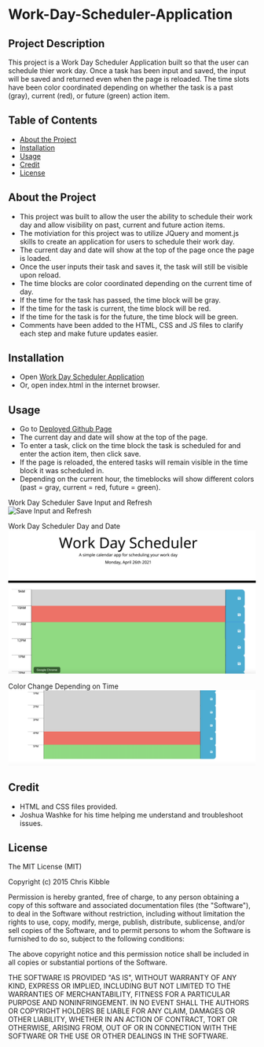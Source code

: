 # Work-Day-Scheduler-Application

## Project Description

This project is a Work Day Scheduler Application built so that the user can schedule thier work day.  Once a task has been input and saved, the input will be saved and returned even when the page is reloaded.  The time slots have been color coordinated depending on whether the task is a past (gray), current (red), or future (green) action item.  

## Table of Contents 

- [About the Project](#about-the-project)
- [Installation](#installation)
- [Usage](#usage)
- [Credit](#credit)
- [License](#license)

## About the Project

- This project was built to allow the user the ability to schedule their work day and allow visibility on past, current and future action items.
- The motiviation for this project was to utilize JQuery and moment.js skills to create an application for users to schedule their work day.
- The current day and date will show at the top of the page once the page is loaded.
- Once the user inputs their task and saves it, the task will still be visible upon reload.
- The time blocks are color coordinated depending on the current time of day.  
- If the time for the task has passed, the time block will be gray.
- If the time for the task is current, the time block will be red.
- If the time for the task is for the future, the time block will be green.
- Comments have been added to the HTML, CSS and JS files to clarify each step and make future updates easier.

## Installation

- Open [Work Day Scheduler Application](https://twashke.github.io/Work-Day-Scheduler-Application/) 
- Or, open index.html in the internet browser.

## Usage

- Go to [Deployed Github Page](https://twashke.github.io/Work-Day-Scheduler-Application/)
- The current day and date will show at the top of the page.
- To enter a task, click on the time block the task is scheduled for and enter the action item, then click save.
- If the page is reloaded, the entered tasks will remain visible in the time block it was scheduled in.
- Depending on the current hour, the timeblocks will show different colors (past = gray, current = red, future = green).

Work Day Scheduler Save Input and Refresh \
![Save Input and Refresh](Assets/images/work-day-scheduler.gif) 

Work Day Scheduler Day and Date \
![Work Day and Date](Assets/images/work-day-date.png) 

Color Change Depending on Time \
![Color Change by Time](Assets/images/color-change-example.png) 


## Credit

- HTML and CSS files provided.
- Joshua Washke for his time helping me understand and troubleshoot issues.

## License

The MIT License (MIT)

Copyright (c) 2015 Chris Kibble

Permission is hereby granted, free of charge, to any person obtaining a copy of this software and associated documentation files (the "Software"), to deal in the Software without restriction, including without limitation the rights to use, copy, modify, merge, publish, distribute, sublicense, and/or sell copies of the Software, and to permit persons to whom the Software is furnished to do so, subject to the following conditions:

The above copyright notice and this permission notice shall be included in all copies or substantial portions of the Software.

THE SOFTWARE IS PROVIDED "AS IS", WITHOUT WARRANTY OF ANY KIND, EXPRESS OR IMPLIED, INCLUDING BUT NOT LIMITED TO THE WARRANTIES OF MERCHANTABILITY, FITNESS FOR A PARTICULAR PURPOSE AND NONINFRINGEMENT. IN NO EVENT SHALL THE AUTHORS OR COPYRIGHT HOLDERS BE LIABLE FOR ANY CLAIM, DAMAGES OR OTHER LIABILITY, WHETHER IN AN ACTION OF CONTRACT, TORT OR OTHERWISE, ARISING FROM, OUT OF OR IN CONNECTION WITH THE SOFTWARE OR THE USE OR OTHER DEALINGS IN THE SOFTWARE.